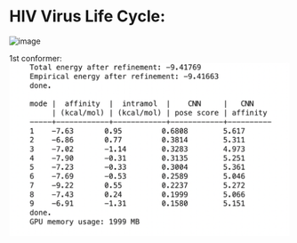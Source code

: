# HIV Virus Life Cycle: 

<img width="1362" alt="image" src="https://github.com/satishgaurav/MoLD/assets/36672530/fb67efff-a66a-4687-9e49-351730657cb3">


1st conformer:
![alt text](image.png)
